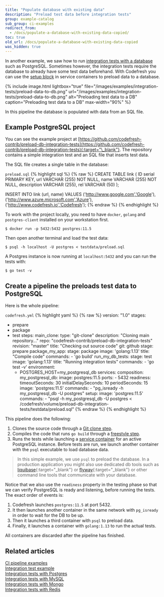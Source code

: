 ```yaml
---
title: "Populate database with existing data"
description: "Preload test data before integration tests"
group: example-catalog
sub_group: ci-examples
redirect_from:
  - /docs/populate-a-database-with-existing-data-copied/
toc: true
old_url: /docs/populate-a-database-with-existing-data-copied
was_hidden: true
---
```

In another example, we saw how to run [integration tests with a database]({{site.baseurl}}/docs/example-catalog/ci-examples/integration-tests-with-postgres/) such as PostgreSQL. Sometimes however, the integration tests require the database to already have some test data beforehand. With Codefresh you can use the [setup block]({{site.baseurl}}/docs/pipelines/service-containers/#preloading-data-to-databases) in service containers to preload data to a database.


{% include image.html 
lightbox="true" 
file="/images/examples/integration-tests/preload-data-to-db.png"
url="/images/examples/integration-tests/preload-data-to-db.png"
alt="Preloading test data to a DB"
caption="Preloading test data to a DB"
max-width="90%"
%}

In this pipeline the database is populated with data from an SQL file.

## Example PostgreSQL project

You can see the example project at [https://github.com/codefresh-contrib/preload-db-integration-tests](https://github.com/codefresh-contrib/preload-db-integration-tests){:target="\_blank"}. The repository contains a simple integration test and an SQL file that inserts test data.

The SQL file creates a single table in the database:

 `preload.sql`
{% highlight sql %}
{% raw %}
CREATE TABLE link (
   ID serial PRIMARY KEY,
   url VARCHAR (255) NOT NULL,
   name VARCHAR (255) NOT NULL,
   description VARCHAR (255),
   rel VARCHAR (50)
);

INSERT INTO link (url, name)
VALUES
 ('http://www.google.com','Google'),
 ('http://www.azure.microsoft.com','Azure'),
 ('http://www.codefresh.io','Codefresh');
{% endraw %}
{% endhighlight %}


To work with the project locally, you need to have `docker`, `golang` and `postgres-client` installed on your workstation first.

```
$ docker run -p 5432:5432 postgres:11.5
```

Then open another terminal and load the test data:

```
$ psql -h localhost -U postgres < testdata/preload.sql
```

A Postgres instance is now running at `localhost:5432` and you can run the tests with:

```
$ go test -v
```


## Create a pipeline the preloads test data to PostgreSQL

Here is the whole pipeline:

 `codefresh.yml`
{% highlight yaml %}
{% raw %}
version: "1.0"
stages:
- prepare
- package
- test
steps:
  main_clone:
    type: "git-clone"
    description: "Cloning main repository..."
    repo: "codefresh-contrib/preload-db-integration-tests"
    revision: "master"
    title: "Checking out source code"
    git: github
    stage: prepare
  package_my_app:
    stage: package
    image: 'golang:1.13'
    title: "Compile code"
    commands:
      - 'go build'
  run_my_db_tests:
    stage: test
    image: 'golang:1.13'
    title: "Running integration tests"
    commands:
      - 'go test -v'
    environment:
    - POSTGRES_HOST=my_postgresql_db
    services:
      composition:
        my_postgresql_db:
          image: postgres:11.5
          ports:
            - 5432 
      readiness:
        timeoutSeconds: 30
        initialDelaySeconds: 10
        periodSeconds: 15
        image: 'postgres:11.5'
        commands:
          - "pg_isready -h my_postgresql_db -U postgres"
      setup:
        image: 'postgres:11.5'
        commands:
          - "psql -h my_postgresql_db -U postgres < /codefresh/volume/preload-db-integration-tests/testdata/preload.sql"
{% endraw %}
{% endhighlight %}

This pipeline does the following:

1. Clones the source code through a [Git clone step]({{site.baseurl}}/docs/pipelines/steps/git-clone/).
1. Compiles the code that runs `go build` through a [freestyle step]({{site.baseurl}}/docs/pipelines/steps/freestyle/). 
1. Runs the tests while launching a [service container]({{site.baseurl}}/docs/pipelines/service-containers/) for an active PostgreSQL instance. Before tests are run, we launch another container with the `psql` executable to load database data.


> In this simple example, we use `psql` to preload the database. In a production application you might also use dedicated db tools such as [liquibase](https://hub.docker.com/r/liquibase/liquibase){:target="\_blank"} or [flyway](https://hub.docker.com/r/flyway/flyway){:target="\_blank"} or other command line tools that communicate with your database.

Notice that we also use the `readiness` property in the testing phase so that we can verify PostgreSQL is ready and listening, before running the tests. The exact order of events is:

1. Codefresh launches `postgres:11.5` at port 5432. 
1. It then launches another container in the same network with `pg_isready` in order to wait for the DB to be up. 
1. Then it launches a third container with `psql` to preload data. 
1. Finally, it launches a container with `golang:1.13` to run the actual tests.

All containers are discarded after the pipeline has finished.

## Related articles
[CI pipeline examples]({{site.baseurl}}/docs/example-catalog/examples/#ci-examples)  
[Integration test example]({{site.baseurl}}/docs/example-catalog/ci-examples/run-integration-tests/)  
[Integration tests with Postgres]({{site.baseurl}}/docs/example-catalog/ci-examples/integration-tests-with-postgres/)  
[Integration tests with MySQL]({{site.baseurl}}/docs/example-catalog/ci-examples/integration-tests-with-mysql/)  
[Integration tests with Mongo]({{site.baseurl}}/docs/example-catalog/ci-examples/integration-tests-with-mongo/)  
[Integration tests with Redis]({{site.baseurl}}/docs/example-catalog/ci-examples/integration-tests-with-redis/)  



